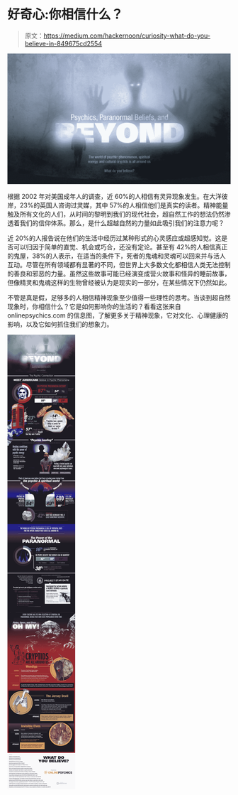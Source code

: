 # 好奇心:你相信什么？

> 原文：<https://medium.com/hackernoon/curiosity-what-do-you-believe-in-849675cd2554>

![](img/e262243ce62e11c2e32ff7682495c292.png)

根据 2002 年对美国成年人的调查，近 60%的人相信有灵异现象发生。在大洋彼岸，23%的英国人咨询过灵媒，其中 57%的人相信他们是真实的读者。精神能量触及所有文化的人们，从时间的黎明到我们的现代社会，超自然工作的想法仍然渗透着我们的信仰体系。那么，是什么超越自然的力量如此吸引我们的注意力呢？

近 20%的人报告说在他们的生活中经历过某种形式的心灵感应或超感知觉。这是否可以归因于简单的直觉、机会或巧合，还没有定论。甚至有 42%的人相信真正的鬼屋，38%的人表示，在适当的条件下，死者的鬼魂和灵魂可以回来并与活人互动。尽管在所有领域都有显著的不同，但世界上大多数文化都相信人类无法控制的善良和邪恶的力量。虽然这些故事可能已经演变成营火故事和怪异的睡前故事，但像精灵和鬼魂这样的生物曾经被认为是现实的一部分，在某些情况下仍然如此。

不管是真是假，足够多的人相信精神现象至少值得一些理性的思考。当谈到超自然现象时，你相信什么？它是如何影响你的生活的？看看这张来自 onlinepsychics.com 的信息图，了解更多关于精神现象，它对文化、心理健康的影响，以及它如何抓住我们的想象力。

![](img/230453724046e69832f3b6a602a63082.png)